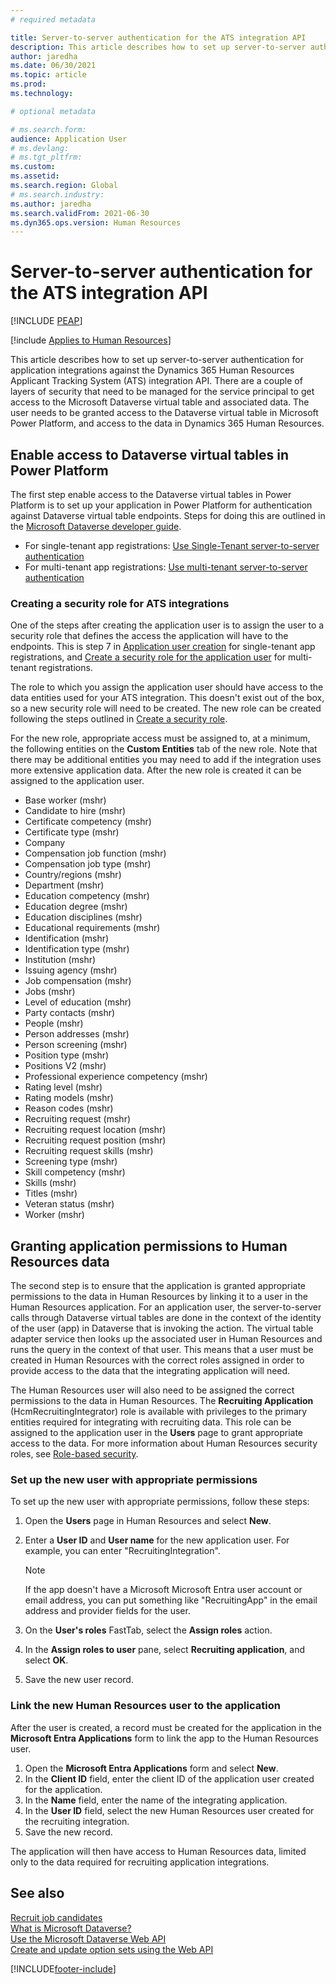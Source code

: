 ```yaml
---
# required metadata

title: Server-to-server authentication for the ATS integration API
description: This article describes how to set up server-to-server authentication for integrations against the Dynamics 365 Human Resources Applicant Tracking System (ATS) integration API.
author: jaredha
ms.date: 06/30/2021
ms.topic: article
ms.prod: 
ms.technology: 

# optional metadata

# ms.search.form: 
audience: Application User
# ms.devlang: 
# ms.tgt_pltfrm: 
ms.custom: 
ms.assetid: 
ms.search.region: Global
# ms.search.industry: 
ms.author: jaredha
ms.search.validFrom: 2021-06-30
ms.dyn365.ops.version: Human Resources
---
```


# Server-to-server authentication for the ATS integration API


[!INCLUDE [PEAP](../includes/peap-1.md)]

[!include [Applies to Human Resources](../includes/applies-to-hr.md)]

This article describes how to set up server-to-server authentication for application integrations against the Dynamics 365 Human Resources Applicant Tracking System (ATS) integration API. There are a couple of layers of security that need to be managed for the service principal to get access to the Microsoft Dataverse virtual table and associated data. The user needs to be granted access to the Dataverse virtual table in Microsoft Power Platform, and access to the data in Dynamics 365 Human Resources.

## Enable access to Dataverse virtual tables in Power Platform

The first step enable access to the Dataverse virtual tables in Power Platform is to set up your application in Power Platform for authentication against Dataverse virtual table endpoints. Steps for doing this are outlined in the [Microsoft Dataverse developer guide](/powerapps/developer/data-platform).

  - For single-tenant app registrations: [Use Single-Tenant server-to-server authentication](/powerapps/developer/data-platform/use-single-tenant-server-server-authentication)
  - For multi-tenant app registrations: [Use multi-tenant server-to-server authentication](/powerapps/developer/data-platform/use-multi-tenant-server-server-authentication)

### Creating a security role for ATS integrations

One of the steps after creating the application user is to assign the user to a security role that defines the access the application will have to the endpoints. This is step 7 in [Application user creation](/powerapps/developer/data-platform/use-single-tenant-server-server-authentication#application-user-creation) for single-tenant app registrations, and [Create a security role for the application user](/powerapps/developer/data-platform/use-multi-tenant-server-server-authentication#create-a-security-role-for-the-application-user) for multi-tenant registrations. 

The role to which you assign the application user should have access to the data entities used for your ATS integration. This doesn't exist out of the box, so a new security role will need to be created. The new role can be created following the steps outlined in [Create a security role](/power-platform/admin/create-edit-security-role#create-a-security-role).

For the new role, appropriate access must be assigned to, at a minimum, the following entities on the **Custom Entities** tab of the new role. Note that there may be additional entities you may need to add if the integration uses more extensive application data. After the new role is created it can be assigned to the application user.

  - Base worker (mshr)
  - Candidate to hire (mshr)
  - Certificate competency (mshr)
  - Certificate type (mshr)
  - Company
  - Compensation job function (mshr)
  - Compensation job type (mshr)
  - Country/regions (mshr)
  - Department (mshr)
  - Education competency (mshr)
  - Education degree (mshr)
  - Education disciplines (mshr)
  - Educational requirements (mshr)
  - Identification (mshr)
  - Identification type (mshr)
  - Institution (mshr)
  - Issuing agency (mshr)
  - Job compensation (mshr)
  - Jobs (mshr)
  - Level of education (mshr)
  - Party contacts (mshr)
  - People (mshr)
  - Person addresses (mshr)
  - Person screening (mshr)
  - Position type (mshr)
  - Positions V2 (mshr)
  - Professional experience competency (mshr)
  - Rating level (mshr)
  - Rating models (mshr)
  - Reason codes (mshr)
  - Recruiting request (mshr)
  - Recruiting request location (mshr)
  - Recruiting request position (mshr)
  - Recruiting request skills (mshr)
  - Screening type (mshr)
  - Skill competency (mshr)
  - Skills (mshr)
  - Titles (mshr)
  - Veteran status (mshr)
  - Worker (mshr)

## Granting application permissions to Human Resources data

The second step is to ensure that the application is granted appropriate permissions to the data in Human Resources by linking it to a user in the Human Resources application. For an application user, the server-to-server calls through Dataverse virtual tables are done in the context of the identity of the user (app) in Dataverse that is invoking the action. The virtual table adapter service then looks up the associated user in Human Resources and runs the query in the context of that user. This means that a user must be created in Human Resources with the correct roles assigned in order to provide access to the data that the integrating application will need.

The Human Resources user will also need to be assigned the correct permissions to the data in Human Resources. The **Recruiting Application** (HcmRecruitingIntegrator) role is available with privileges to the primary entities required for integrating with recruiting data. This role can be assigned to the application user in the **Users** page to grant appropriate access to the data. For more information about Human Resources security roles, see [Role-based security](/dynamics365/fin-ops-core/dev-itpro/sysadmin/role-based-security).

### Set up the new user with appropriate permissions

To set up the new user with appropriate permissions, follow these steps:

  1. Open the **Users** page in Human Resources and select **New**.
  2. Enter a **User ID** and **User name** for the new application user. For example, you can enter "RecruitingIntegration".

      > [!NOTE]
      > If the app doesn't have a Microsoft Microsoft Entra user account or email address, you can put something like "RecruitingApp" in the email address and provider fields for the user.

  3. On the **User's roles** FastTab, select the **Assign roles** action.
  4. In the **Assign roles to user** pane, select **Recruiting application**, and select **OK**.
  5. Save the new user record.

### Link the new Human Resources user to the application

After the user is created, a record must be created for the application in the **Microsoft Entra Applications** form to link the app to the Human Resources user.

  1. Open the **Microsoft Entra Applications** form and select **New**.
  2. In the **Client ID** field, enter the client ID of the application user created for the application.
  3. In the **Name** field, enter the name of the integrating application.
  4. In the **User ID** field, select the new Human Resources user created for the recruiting integration.
  5. Save the new record.

The application will then have access to Human Resources data, limited only to the data required for recruiting application integrations.

## See also

[Recruit job candidates](hr-personnel-recruit.md)<br>
[What is Microsoft Dataverse?](/powerapps/maker/data-platform/data-platform-intro)<br>
[Use the Microsoft Dataverse Web API](/powerapps/developer/data-platform/webapi/overview)<br>
[Create and update option sets using the Web API](/powerapps/developer/data-platform/webapi/create-update-optionsets)<br>

[!INCLUDE[footer-include](../includes/footer-banner.md)]
